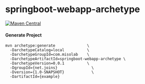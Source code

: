 # springboot-webapp-archetype

[![Maven Central](https://maven-badges.herokuapp.com/maven-central/com.misolab/springboot-single-webapp-archetype/badge.svg)](https://maven-badges.herokuapp.com/maven-central/com.misolab/springboot-single-webapp-archetype)


#### Generate Project
```
mvn archetype:generate              \
  -DarchetypeCatalog=local          \
  -DarchetypeGroupId=com.misolab    \
  -DarchetypeArtifactId=springboot-webapp-archetype \
  -DarchetypeVersion=0.0.1          \
  -DgroupId={net.joins}               \
  -Dversion={1.0-SNAPSHOT}            \
  -DartifactId={example}
```
